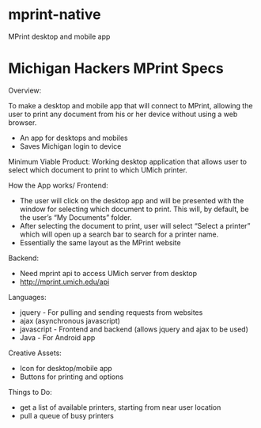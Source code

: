 # mprint-native
MPrint desktop and mobile app

# Michigan Hackers MPrint Specs

Overview:

To make a desktop and mobile app that will connect to MPrint, allowing the user to print any document from his or her device without using a web browser.

* An app for desktops and mobiles
* Saves Michigan login to device

Minimum Viable Product: Working desktop application that allows user to select which document to print to which UMich printer.

How the App works/ Frontend:
* The user will click on the desktop app and will be presented with the window for selecting which document to print. This will, by default, be the user’s “My Documents” folder.
* After selecting the document to print, user will select “Select a printer” which will open up a search bar to search for a printer name.
* Essentially the same layout as the MPrint website

Backend:
* Need mprint api to access UMich server from desktop
* http://mprint.umich.edu/api

Languages:
* jquery - For pulling and sending requests from websites
* ajax (asynchronous javascript)
* javascript - Frontend and backend (allows jquery and ajax to be used)
* Java - For Android app

Creative Assets:
* Icon for desktop/mobile app
* Buttons for printing and options

Things to Do:
* get a list of available printers, starting from near user location
* pull a queue of busy printers
